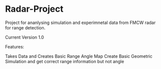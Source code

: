 # Radar-Project
Project for ananlysing simulation and experimnetal data from FMCW radar for range detection.


Current Version 1.0

Features:

Takes Data and Creates Basic Range Angle Map
Create Basic Geometric Simulation and get correct range information but not angle
